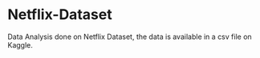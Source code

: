 # Netflix-Dataset
Data Analysis done on Netflix Dataset, the data is available in a csv file on Kaggle.
